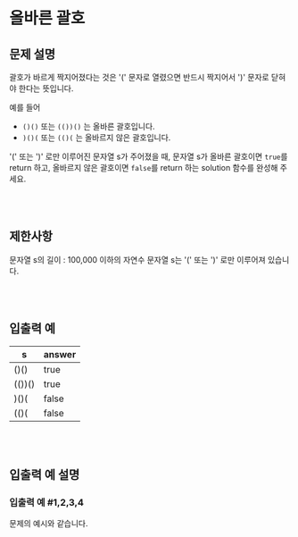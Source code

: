 # 올바른 괄호

## 문제 설명
괄호가 바르게 짝지어졌다는 것은 '(' 문자로 열렸으면 반드시 짝지어서 ')' 문자로 닫혀야 한다는 뜻입니다. 

예를 들어

* `()()` 또는 `(())()` 는 올바른 괄호입니다.  
* `)()(` 또는 `(()(` 는 올바르지 않은 괄호입니다.  

'(' 또는 ')' 로만 이루어진 문자열 s가 주어졌을 때, 문자열 s가  올바른 괄호이면 `true`를 return 하고, 올바르지 않은 괄호이면 `false`를 return 하는 solution 함수를 완성해 주세요.

<br/><br/>

## 제한사항
문자열 s의 길이 : 100,000 이하의 자연수
문자열 s는 '(' 또는 ')' 로만 이루어져 있습니다.

<br/><br/>

## 입출력 예
|s	|answer|
|---|---|
|()()	|true|
|(())()	|true|
|)()(	|false|
|(()(	|false|

<br/><br/>

## 입출력 예 설명
### 입출력 예 #1,2,3,4  
문제의 예시와 같습니다.